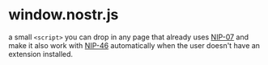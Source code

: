 # window.nostr.js

a small `<script>` you can drop in any page that already uses [NIP-07](https://nips.nostr.com/7) and make it also work with [NIP-46](https://nips.nostr.com) automatically when the user doesn't have an extension installed.
